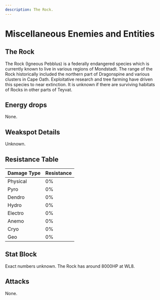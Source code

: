 ```yaml
---
description: The Rock.
---
```


# Miscellaneous Enemies and Entities

## The Rock

The Rock (Igneous Pebblus) is a federally endangered species which is currently known to live in various regions of Mondstadt. The range of the Rock historically included the northern part of Dragonspine and various clusters in Cape Oath. Exploitative research and tree farming have driven this species to near extinction. It is unknown if there are surviving habitats of Rocks in other parts of Teyvat.  

## Energy drops

None.

## Weakspot Details

Unknown.

## Resistance Table

| Damage Type | Resistance |
| :--- | :--- |
| Physical | 0% |
| Pyro | 0% |
| Dendro | 0% |
| Hydro | 0% |
| Electro | 0% |
| Anemo | 0% |
| Cryo | 0% |
| Geo | 0% |

## Stat Block

Exact numbers unknown. The Rock has around 8000HP at WL8. 

## Attacks

None.
